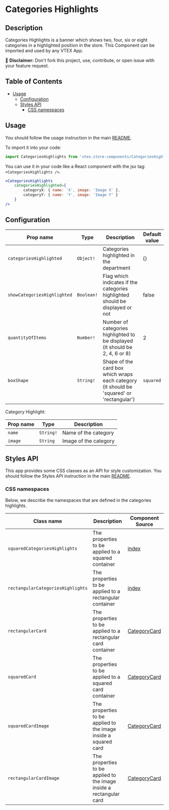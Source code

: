 # Categories Highlights

## Description

Categories Highlights is a banner which shows two, four, six or eight categories in a highlighted position in the store. This Component can be imported and used by any VTEX App.

:loudspeaker: **Disclaimer:** Don't fork this project, use, contribute, or open issue with your feature request.

## Table of Contents
- [Usage](#usage)
  - [Configuration](#configuration)
  - [Styles API](#styles-api)
    - [CSS namespaces](#css-namespaces)

## Usage

You should follow the usage instruction in the main [README](https://github.com/vtex-apps/store-components/blob/master/README.md#usage).

To import it into your code: 
```js
import CategoriesHighlights from 'vtex.store-components/CategoriesHighlights'
```

You can use it in your code like a React component with the jsx tag: `<CategoriesHighlights />`. 
```jsx
<CategoriesHighlights
    categoriesHighlighted={ 
        categoryX: { name: 'X', image: 'Image X' }, 
        categoryY: { name: 'Y', image: 'Image Y' } 
    }
/>
```

## Configuration

| Prop name                           | Type       | Description                                                                               | Default value
| ----------------------------------- | ---------- | ----------------------------------------------------------------------------------------- |---------------- |
| `categoriesHighlighted`             |`Object!`| Categories highlighted in the department                                                     | {}
| `showCategoriesHighlighted`         | `Boolean!` | Flag which indicates if the categories highlighted should be displayed or not             | false
| `quantityOfItems`                   | `Number!`  | Number of categories highlighted to be displayed (it should be 2, 4, 6 or 8)                    | 2
| `boxShape`                          | `String!`  | Shape of the card box which wraps each category (it should be 'squared' or 'rectangular') | `squared`                              

Category Highlight:

| Prop name                           | Type       | Description                                                                               |
| ----------------------------------- | ---------- | ----------------------------------------------------------------------------------------- |
| `name`                              | `String!`  | Name of the category                                                                      |
| `image`                             | `String`   | Image of the category                                                                     |

## Styles API

This app provides some CSS classes as an API for style customization. You should follow the Styles API instruction in the main [README](https://github.com/vtex-apps/store-components/blob/master/README.md#styles-api).

### CSS namespaces
Below, we describe the namespaces that are defined in the categories highlights.

Class name        | Description                    | Component Source        
----------------- | ------------------------------ | ------------------------
`squaredCategoriesHighlights`| The properties to be applied to a squared container | [index](index.js)|
`rectangularCategoriesHighlights`| The properties to be applied to a rectangular container | [index](index.js)|
`rectangularCard`| The properties to be applied to a rectangular card container | [CategoryCard](./components/CategoryCard.js)|
`squaredCard`| The properties to be applied to a squared card container | [CategoryCard](./components/CategoryCard.js)|
`squaredCardImage`| The properties to be applied to the image inside a squared card | [CategoryCard](./components/CategoryCard.js)|
`rectangularCardImage`| The properties to be applied to the image inside a rectangular card | [CategoryCard](./components/CategoryCard.js)|